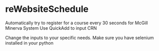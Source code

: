 # reWebsiteSchedule
Automatically try to register for a course every 30 seconds for McGill Minerva System
Use QuickAdd to input CRN

Change the inputs to your specific needs.
Make sure you have selenium installed in your python
